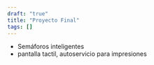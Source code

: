 ```yaml
---
draft: "true"
title: "Proyecto Final"
tags: []
---
```

- Semáforos inteligentes
- pantalla tactil, autoservicio para impresiones